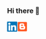 ### Hi there 👋


<a href="https://in.linkedin.com/in/leandromoreira">
  <img align="left" width="24px" src="https://github.com/flavioribeiro/flavioribeiro/blob/master/imgs/linkedin.svg" />
</a>

<a href="http://leandromoreira.com">
  <img align="left" width="24px" src="https://github.com/flavioribeiro/flavioribeiro/blob/master/imgs/blogger.png" />
</a>
